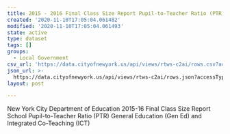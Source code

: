 ```yaml
---
title: 2015 - 2016 Final Class Size Report Pupil-to-Teacher Ratio (PTR)
created: '2020-11-10T17:05:04.061482'
modified: '2020-11-10T17:05:04.061493'
state: active
type: dataset
tags: []
groups:
  - Local Government
csv_url: 'https://data.cityofnewyork.us/api/views/rtws-c2ai/rows.csv?accessType=DOWNLOAD'
json_url: >-
  https://data.cityofnewyork.us/api/views/rtws-c2ai/rows.json?accessType=DOWNLOAD
layout: post

---
```

New York City Department of Education
2015-16 Final Class Size Report
School Pupil-to-Teacher Ratio (PTR)
General Education (Gen Ed) and Integrated Co-Teaching (ICT)

